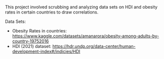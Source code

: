 This project involved scrubbing and analyzing data sets on HDI and obesity rates in certain countries to draw correlations.

Data Sets:
- Obesity Rates in countries:
https://www.kaggle.com/datasets/amanarora/obesity-among-adults-by-country-19752016
- HDI (2021) dataset:
https://hdr.undp.org/data-center/human-development-index#/indicies/HDI
